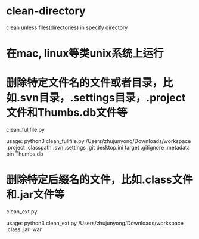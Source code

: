 # clean-directory
clean unless files(directories) in specify directory

# 在mac, linux等类unix系统上运行

# 删除特定文件名的文件或者目录，比如.svn目录，.settings目录，.project文件和Thumbs.db文件等
clean_fullfile.py

usage: python3 clean_fullfile.py /Users/zhujunyong/Downloads/workspace .project .classpath .svn .settings .git desktop.ini target .gitignore .metadata bin Thumbs.db

# 删除特定后缀名的文件，比如.class文件和.jar文件等
clean_ext.py

usage: python3 clean_ext.py /Users/zhujunyong/Downloads/workspace .class .jar .war



